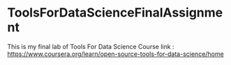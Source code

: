 # ToolsForDataScienceFinalAssignment

This is my final lab of Tools For Data Science 
Course link : https://www.coursera.org/learn/open-source-tools-for-data-science/home
